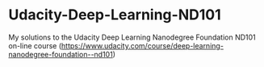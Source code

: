 # Udacity-Deep-Learning-ND101
My solutions to the Udacity Deep Learning Nanodegree Foundation ND101 on-line course (https://www.udacity.com/course/deep-learning-nanodegree-foundation--nd101)

